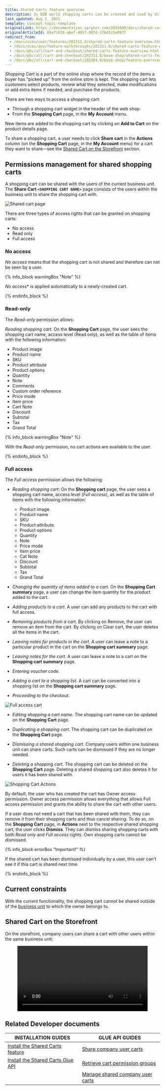 ```yaml
---
title: Shared Carts feature overview
description: In B2B world shopping carts can be created and used by different individuals. A shopping cart can be shared with the users of the current business unit.
last_updated: Aug 2, 2021
template: concept-topic-template
originalLink: https://documentation.spryker.com/2021080/docs/shared-carts-feature-overview
originalArticleId: 85a7c630-a6ef-465f-80fd-176d1c5e0937
redirect_from:
  - /docs/scos/user/features/202311.0/shared-carts-feature-overview.html  
  - /docs/scos/dev/feature-walkthroughs/202311.0/shared-carts-feature-walkthrough.html
  - /docs/pbc/all/cart-and-checkout/shared-carts-feature-overview.html
  - /docs/pbc/all/cart-and-checkout/202311.0/base-shop/shared-carts-feature-overview.html
  - /docs/pbc/all/cart-and-checkout/202204.0/base-shop/feature-overviews/shared-carts-feature-overview.html
---
```


*Shopping Cart* is a part of the online shop where the record of the items a buyer has "picked up" from the online store is kept. The shopping cart lets customers select products, review what they selected, make modifications or add extra items if needed, and purchase the products.

There are two ways to access a shopping cart:
- Through a shopping cart widget in the header of the web shop.
- From the **Shopping Cart** page, in the **My Account** menu.

New items are added to the shopping cart by clicking on **Add to Cart** on the product details page.

To share a shopping cart, a user needs to click **Share cart** in the **Actions** column (on the **Shopping Cart** page, in the **My Account** menu) for a cart they want to share—see the [Shared Cart on the Storefront](#shared-cart-on-the-storefront) section.

## Permissions management for shared shopping carts

A shopping cart can be shared with the users of the current business unit. The **Share Cart `<SHOPPING CART NAME>`** page consists of the users within the business unit to share the shopping cart with.

![Shared cart page](https://spryker.s3.eu-central-1.amazonaws.com/docs/Features/Shopping+Cart/Cart/Shared+Cart+Feature+Overview/share-cart-page.png)

There are three types of access rights that can be granted on shopping carts:
- No access
- Read only
- Full access

### No access

*No access* means that the shopping cart is not shared and therefore can not be seen by a user.

{% info_block warningBox "Note" %}

 *No access** is applied automatically to a newly-created cart.

{% endinfo_block %}

### Read-only

The *Read-only* permission allows:

*Reading shopping cart*. On the **Shopping Cart** page, the user sees the shopping cart name, access level (Read only), as well as the table of items with the following information:

- Product image
- Product name
- SKU
- Product attribute
- Product options
- Quantity
- Note
- Comments
- Custom order reference
- Price mode
- Item price
- Cart Note
- Discount
- Subtotal
- Tax
- Grand Total

{% info_block warningBox "Note" %}

With the *Read-only* permission, no cart actions are available to the user.

{% endinfo_block %}

### Full access

The *Full access* permission allows the following:

- *Reading shopping cart*: On the **Shopping cart** page, the user sees a shopping cart name, access level (*Full access*), as well as the table of items with the following information:
  - Product image
  - Product name
  - SKU
  - Product attribute
  - Product options
  - Quantity
  - Note
  - Price mode
  - Item price
  - Cat Note
  - Discount
  - Subtotal
  - Tax
  - Grand Total

- *Changing the quantity of items added to a cart*. On the **Shopping Cart summary** page, a user can change the item quantity for the product added to the cart.

- *Adding products to a cart*. A user can add any products to the cart with full access.

- *Removing products from a cart*. By clicking on Remove, the user can remove an item from the cart. By clicking on Clear cart, the user deletes all the items in the cart.

- *Leaving notes for products in the cart*. A user can leave a note to a particular product in the cart on the **Shopping cart summary** page.

- *Leaving notes for the cart*. A user can leave a note to a cart on the **Shopping cart summary** page.

- *Entering voucher code*.

- *Adding a cart to a shopping list*. A cart can be converted into a shopping list on the **Shopping cart summary** page.

- *Proceeding to the checkout*.

![Full access cart](https://spryker.s3.eu-central-1.amazonaws.com/docs/Features/Shopping+Cart/Cart/Shared+Cart+Feature+Overview/full-access-cart.png)

- *Editing shopping a cart name*. The shopping cart name can be updated on the **Shopping Cart** page.

- *Duplicating a shopping cart*. The shopping cart can be duplicated on the **Shopping Cart** page.

- *Dismissing a shared shopping cart*. Company users within one business unit can share carts. Such carts can be dismissed if they are no longer needed.

- *Deleting a shopping cart*. The shopping cart can be deleted on the **Shopping Cart** page. Deleting a shared shopping cart also deletes it for users it has been shared with.

![Shopping Cart Actions](https://spryker.s3.eu-central-1.amazonaws.com/docs/Features/Shopping+Cart/Cart/Shared+Cart+Feature+Overview/shopping-cart-actions.png)

By default, the user who has created the cart has Owner access permission. Owner access permission allows everything that allows Full access permission and grants the ability to share the cart with other users.

If a user does not need a cart that has been shared with them, they can remove it from their shopping carts and thus cancel sharing. To do so, on the **Shopping Cart** page, in **Actions** next to the respective shared shopping cart, the user clicks **Dismiss**. They can dismiss sharing shopping carts with both *Read only* and *Full access* rights. Own shopping carts cannot be dismissed.

{% info_block errorBox "Important!" %}

If the shared cart has been dismissed individually by a user, this user can't see it if this cart is shared next time.

{% endinfo_block %}

## Current constraints

With the current functionality, the shopping cart cannot be shared outside of the [business unit](/docs/pbc/all/customer-relationship-management/latest/base-shop/company-account-feature-overview/business-units-overview.html) to which the owner belongs to.

## Shared Cart on the Storefront

<a id=shared-cart-on-the-storefront></a>

On the storefront, company users can share a cart with other users within the same business unit:

<figure class="video_container">
    <video width="100%" height="auto" controls>
    <source src="https://spryker.s3.eu-central-1.amazonaws.com/docs/pbc/all/cart-and-checkout/base-shop/feature-overviews/shared-carts-feature-overview.md/share-a-shopping-cart.mp4" type="video/mp4">
  </video>
</figure>  


## Related Developer documents

|INSTALLATION GUIDES  | GLUE API GUIDES  |
|---------|---------|
|[Install the Shared Carts feature](/docs/pbc/all/cart-and-checkout/latest/base-shop/install-and-upgrade/install-features/install-the-shared-carts-feature.html) | [Share company user carts](/docs/pbc/all/cart-and-checkout/latest/base-shop/manage-using-glue-api/share-company-user-carts/glue-api-share-company-user-carts.html)  |
| [Install the Shared Carts Glue API](/docs/pbc/all/cart-and-checkout/latest/base-shop/install-and-upgrade/install-glue-api/install-the-shared-carts-glue-api.html) | [Retrieve cart permission groups](/docs/pbc/all/cart-and-checkout/latest/base-shop/manage-using-glue-api/share-company-user-carts/glue-api-retrieve-cart-permission-groups.html) |
| | [Manage shared company user carts](/docs/pbc/all/cart-and-checkout/latest/base-shop/manage-using-glue-api/share-company-user-carts/glue-api-manage-shared-company-user-carts.html) |
